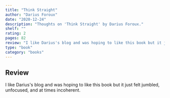 ```yaml
---
title: "Think Straight"
author: "Darius Foroux"
date: "2020-12-24"
description: "Thoughts on 'Think Straight' by Darius Foroux."
shelf: ""
rating: 2
pages: 82
review: "I like Darius's blog and was hoping to like this book but it just felt jumbled, unfocused, and at times incoherent."
type: "book"
category: "books"
---
```


## Review

I like Darius's blog and was hoping to like this book but it just felt jumbled, unfocused, and at times incoherent.
